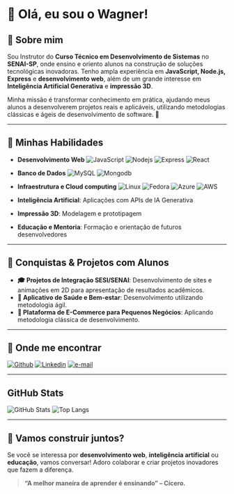 # 👋 Olá, eu sou o Wagner!

## 🚀 Sobre mim

Sou Instrutor do **Curso Técnico em Desenvolvimento de Sistemas** no **SENAI-SP**, onde ensino e oriento alunos na construção de soluções tecnológicas inovadoras. Tenho ampla experiência em **JavaScript, Node.js, Express** e **desenvolvimento web**, além de um grande interesse em **Inteligência Artificial Generativa** e **impressão 3D**.

Minha missão é transformar conhecimento em prática, ajudando meus alunos a desenvolverem projetos reais e aplicáveis, utilizando metodologias clássicas e ágeis de desenvolvimento de software. 🚀

---

## 🎯 Minhas Habilidades

- **Desenvolvimento Web**
  ![JavaScript](https://img.shields.io/badge/JavaScript-F7DF1E?style=for-the-badge&logo=javascript&logoColor=black)
  ![Nodejs](https://img.shields.io/badge/Node.js-43853D?style=for-the-badge&logo=node.js&logoColor=white)
  ![Express](https://img.shields.io/badge/Express.js-404D59?style=for-the-badge)
  ![React](https://img.shields.io/badge/React-20232A?style=for-the-badge&logo=react&logoColor=61DAFB)

- **Banco de Dados**
  ![MySQL](https://img.shields.io/badge/MySQL-005C84?style=for-the-badge&logo=mysql&logoColor=white)
  ![Mongodb](https://img.shields.io/badge/MongoDB-4EA94B?style=for-the-badge&logo=mongodb&logoColor=white)

- **Infraestrutura e Cloud computing**
  ![Linux](https://img.shields.io/badge/Linux-FCC624?style=for-the-badge&logo=linux&logoColor=black)
  ![Fedora](https://img.shields.io/badge/Fedora-294172?style=for-the-badge&logo=fedora&logoColor=white)
  ![Azure](https://img.shields.io/badge/Microsoft_Azure-0089D6?style=for-the-badge&logo=microsoft-azure&logoColor=white)
  ![AWS](https://img.shields.io/badge/Amazon_AWS-FF9900?style=for-the-badge&logo=amazonaws&logoColor=white)

- **Inteligência Artificial**: Aplicações com APIs de IA Generativa

- **Impressão 3D**: Modelagem e prototipagem
- **Educação e Mentoria**: Formação e orientação de futuros desenvolvedores

---

## 📌 Conquistas & Projetos com Alunos

- **🎓 Projetos de Integração SESI/SENAI**: Desenvolvimento de sites e animações em 2D para apresentação de resultados acadêmicos.
- **📱 Aplicativo de Saúde e Bem-estar**: Desenvolvimento utilizando metodologia ágil.
- **🛒 Plataforma de E-Commerce para Pequenos Negócios**: Aplicando metodologia clássica de desenvolvimento.

---

## 📢 Onde me encontrar

[![Github](https://img.shields.io/badge/GitHub-100000?style=for-the-badge&logo=github&logoColor=white)](https://github.com/wsabor)
[![Linkedin](https://img.shields.io/badge/LinkedIn-0077B5?style=for-the-badge&logo=linkedin&logoColor=white)](https://linkedin.com/in/seu-perfil)
[![e-mail](https://img.shields.io/badge/Gmail-D14836?style=for-the-badge&logo=gmail&logoColor=white)](mailto:wsabor.senai@gmail.com)

---

## GitHub Stats

![GitHub Stats](https://github-readme-stats.vercel.app/api?username=wsabor&theme=transparent&bg_color=000&border_color=30A3DC&show_icons=true&icon_color=30A3DC&title_color=E94D5F&text_color=FFF)
![Top Langs](https://github-readme-stats-git-masterrstaa-rickstaa.vercel.app/api/top-langs/?username=wsabor&layout=compact&bg_color=000&border_color=30A3DC&title_color=E94D5F&text_color=FFF)

---

## 🚀 Vamos construir juntos?

Se você se interessa por **desenvolvimento web**, **inteligência artificial** ou **educação**, vamos conversar! Adoro colaborar e criar projetos inovadores que fazem a diferença.

> **“A melhor maneira de aprender é ensinando” – Cícero.**

